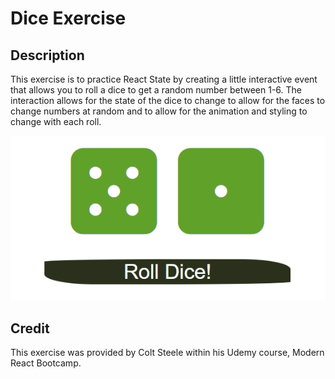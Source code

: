 # Dice Exercise

## Description

This exercise is to practice React State by creating a little interactive event that allows you to roll a dice to get a random number between 1-6. The interaction allows for the state of the dice to change to allow for the faces to change numbers at random and to allow for the animation and styling to change with each roll.

![Dice Exercise Image](./src/dice-exercise.png)

## Credit

This exercise was provided by Colt Steele within his Udemy course, Modern React Bootcamp.